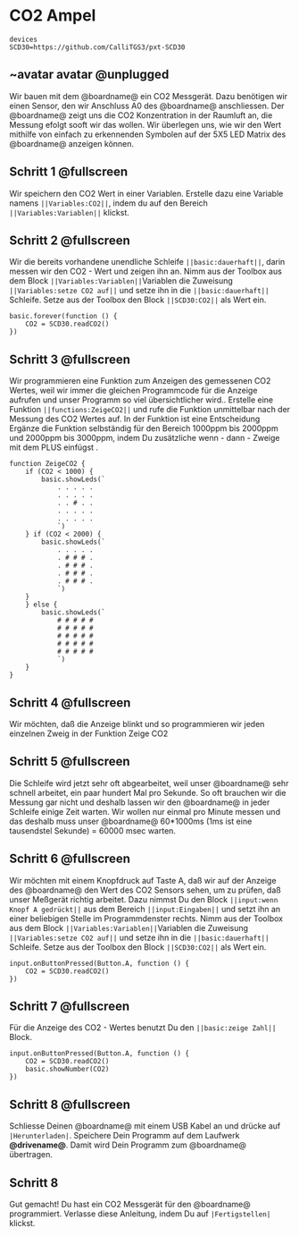 # CO2 Ampel

```package
devices
SCD30=https://github.com/CalliTGS3/pxt-SCD30
```
## ~avatar avatar @unplugged

Wir bauen mit dem @boardname@ ein CO2 Messgerät. Dazu benötigen wir einen Sensor, den wir Anschluss A0 des @boardname@ anschliessen. Der @boardname@ zeigt uns die CO2 Konzentration in der Raumluft an,
die Messung efolgt sooft wir das wollen. Wir überlegen uns, wie wir den Wert mithilfe von einfach zu erkennenden Symbolen auf der 5X5 LED Matrix des @boardname@ anzeigen können.


## Schritt 1 @fullscreen

Wir speichern den CO2 Wert in einer Variablen. Erstelle dazu eine Variable namens ``||Variables:CO2||``, indem du auf den Bereich ``||Variables:Variablen||`` klickst. <br>


## Schritt 2 @fullscreen

Wir die bereits vorhandene unendliche Schleife ``||basic:dauerhaft||``, darin messen wir den CO2 - Wert und zeigen ihn an.
Nimm aus der Toolbox aus dem Block ``||Variables:Variablen||``Variablen die Zuweisung ``||Variables:setze CO2 auf||`` und setze ihn in
die ``||basic:dauerhaft||`` Schleife. Setze aus der Toolbox den Block ``||SCD30:CO2||`` als Wert ein. 

```blocks
basic.forever(function () {
    CO2 = SCD30.readCO2()
})
```


## Schritt 3 @fullscreen

Wir programmieren eine Funktion zum Anzeigen des gemessenen CO2 Wertes, weil wir immer die gleichen Programmcode für die Anzeige aufrufen und unser Programm so viel übersichtlicher wird.. Erstelle eine Funktion ``||functions:ZeigeCO2||`` und rufe die Funktion unmittelbar nach der Messung des CO2 Wertes auf.
In der Funktion ist eine Entscheidung 
Ergänze die Funktion selbständig für den Bereich 1000ppm bis 2000ppm und 2000ppm bis 3000ppm, indem Du zusätzliche wenn - dann - Zweige mit dem PLUS einfügst .


```blocks
function ZeigeCO2 {
    if (CO2 < 1000) {
        basic.showLeds(`
            . . . . .
            . . . . .
            . . # . .
            . . . . .
            . . . . .
            `)
    } if (CO2 < 2000) {
        basic.showLeds(`
            . . . . .
            . # # # .
            . # # # .
            . # # # .
            . # # # .
            `)
    }
    } else {
        basic.showLeds(`
            # # # # #
            # # # # #
            # # # # #
            # # # # #
            # # # # #
            `)
    }
}
```


## Schritt 4 @fullscreen

Wir möchten, daß die Anzeige blinkt und so programmieren wir jeden einzelnen Zweig in der Funktion Zeige CO2   


## Schritt 5 @fullscreen

Die Schleife wird jetzt sehr oft abgearbeitet, weil unser @boardname@ sehr schnell arbeitet, ein paar hundert Mal pro Sekunde.
So oft brauchen wir die Messung gar nicht und deshalb lassen wir den @boardname@ in jeder Schleife einige Zeit warten.
Wir wollen nur einmal pro Minute messen und das deshalb muss unser @boardname@ 60*1000ms (1ms ist eine tausendstel Sekunde) = 60000 msec warten.


## Schritt 6 @fullscreen

Wir möchten mit einem Knopfdruck auf Taste A, daß wir auf der Anzeige des @boardname@ den Wert des CO2 Sensors sehen, um zu prüfen, daß unser Meßgerät richtig arbeitet.
Dazu nimmst Du den Block ``||input:wenn Knopf A gedrückt||`` aus dem Bereich ``||input:Eingaben||`` und setzt ihn an einer beliebigen Stelle im Programmdenster rechts.
Nimm aus der Toolbox aus dem Block ``||Variables:Variablen||``Variablen die Zuweisung ``||Variables:setze CO2 auf||`` und setze ihn in
die ``||basic:dauerhaft||`` Schleife. Setze aus der Toolbox den Block ``||SCD30:CO2||`` als Wert ein. 

```blocks
input.onButtonPressed(Button.A, function () {
    CO2 = SCD30.readCO2()
})
```


## Schritt 7 @fullscreen

Für die Anzeige des CO2 - Wertes benutzt Du den ``||basic:zeige Zahl||`` Block.

```blocks
input.onButtonPressed(Button.A, function () {
    CO2 = SCD30.readCO2()
    basic.showNumber(CO2)
})
```


## Schritt 8 @fullscreen

Schliesse Deinen @boardname@ mit einem USB Kabel an und drücke auf ``|Herunterladen|``. Speichere Dein Programm auf dem Laufwerk **@drivename@**. 
Damit wird Dein Programm zum @boardname@ übertragen.


## Schritt 8

Gut gemacht! Du hast ein CO2 Messgerät für den @boardname@ programmiert.
Verlasse diese Anleitung, indem Du auf ``|Fertigstellen|`` klickst. 

